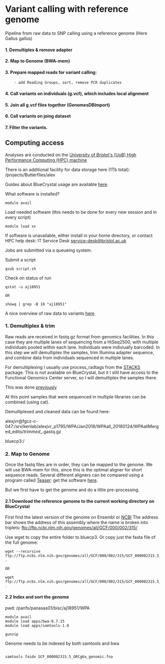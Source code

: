 # Variant calling with reference genome

Pipeline from raw data to SNP calling using a reference genome (Here Gallus gallus) 


#### 1. Demultiplex & remove adapter

#### 2. Map to Genome (BWA-mem)

#### 3. Prepare mapped reads for variant calling: 
        
        - add Reading Groups, sort, remove PCR duplicates
        
#### 4. Call variants on individuals (g.vcf), which includes local alignment

#### 5. Join all g.vcf files together (GenomesDBImport)

#### 6. Call variants on joing dataset

#### 7. Filter the variants. 




## Computing access

Analyses are conducted on the [University of Bristol's (UoB) High Performance Computing (HPC) machine](https://www.acrc.bris.ac.uk)

There is an additional facility for data storage here (1Tb total): /projects/Butterflies/alex

Guides about BlueCrystal usage are available [here](https://www.acrc.bris.ac.uk/acrc/resources.htm#howto). 


What software is installed? 
```
module avail 
```

Load needed software (this needs to be done for every new session and in every script) 
```
module load xx
```

If software is unavailable, either install in your home directory, or contact HPC help desk: IT Service Desk <service-desk@bristol.ac.uk>


Jobs are submitted via a queueing system. 

Submit a script
```
qsub script.sh
```

Check on status of run
```
qstat -u aj18951

OR 

showq | grep -B 10 "aj18951"
```



A nice overview of raw data to variants [here](https://informatics.fas.harvard.edu/whole-genome-resquencing-for-population-genomics-fastq-to-vcf.html#variantcalling)



### 1. Demultiplex & trim

Raw reads are received in fastq.gz format from genomics facilities. In this case they are multiple lanes of sequencing from a HiSeq2500, with multiple individuals pooled within each lane. Individuals were indiviually barcoded. In this step we will demultiplex the samples, trim Illumina adapter sequence, and combine data from individuals sequenced in multiple lanes. 

For demultiplexing I usually use process_radtags from the [STACKS](http://catchenlab.life.illinois.edu/stacks/comp/process_radtags.php) package. This is not available on BlueCrystal, but it I still have access to the Functional Genomics Center server, so I will demultiplex the samples there. 

This was done [previously](https://github.com/alexjvr1/WPA.Pheasants/blob/44e16715f8d74f7b479c7c9fdf3bf0bca015857f/pyRADopt.Pheasants.Nov2017.md) 

At this point samples that were sequenced in multiple libraries can be combined (using cat). 


Demultiplexed and cleaned data can be found here: 

alexjvr@fgcz-c-047:/srv/kenlab/alexjvr_p1795/WPA/Jan2018/WPAall_20180124/WPAallMerged_edits/*trimmed*_.gastq.gz

bluecp3:/


### 2. Map to Genome

Once the fastq files are in order, they can be mapped to the genome. We will use BWA-mem for this, since this is the optimal aligner for short sequence reads. Several different aligners can be compared using a program called [Teaser](https://genomebiology.biomedcentral.com/articles/10.1186/s13059-015-0803-1): get the software [here](https://github.com/Cibiv/Teaser). 

But we first have to get the genome and do a little pre-processing. 

#### 2.1 Download the reference genome to the current working directory on BlueCrystal

First find the latest version of the genome on Ensembl or [NCBI](https://www.ncbi.nlm.nih.gov/assembly/GCF_000002315.5)
The address bar shows the address of this assembly where the name is broken into triplets: ftp://ftp.ncbi.nlm.nih.gov/genomes/all/GCF/000/002/315/

Use wget to copy the entire folder to bluecp3. Or copy just the fasta file of the full genome: 
```
wget --recursive ftp://ftp.ncbi.nlm.nih.gov/genomes/all/GCF/000/002/315/GCF_000002315.5_GRCg6a/ .

OR

wget ftp://ftp.ncbi.nlm.nih.gov/genomes/all/GCF/000/002/315/GCF_000002315.5_GRCg6a/*genomic.fna.gz .
```


#### 2.2 Index and sort the genome

pwd: /panfs/panasas01/bisc/aj18951/WPA
```
module avail
module load apps/bwa-0.7.15 
module load apps/samtools-1.8  

gunzip 
```

Genome needs to be indexed by both samtools and bwa
```

samtools faidx GCF_000002315.5_GRCg6a_genomic.fna
```
